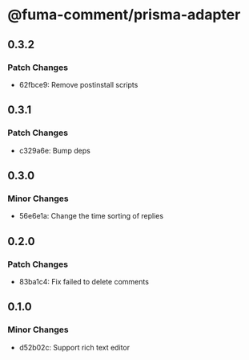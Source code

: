 # @fuma-comment/prisma-adapter

## 0.3.2

### Patch Changes

- 62fbce9: Remove postinstall scripts

## 0.3.1

### Patch Changes

- c329a6e: Bump deps

## 0.3.0

### Minor Changes

- 56e6e1a: Change the time sorting of replies

## 0.2.0

### Patch Changes

- 83ba1c4: Fix failed to delete comments

## 0.1.0

### Minor Changes

- d52b02c: Support rich text editor
